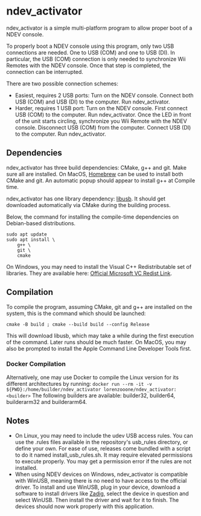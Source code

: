 # ndev\_activator

ndev\_activator is a simple multi-platform program to allow proper boot of a NDEV console.

To properly boot a NDEV console using this program, only two USB connections are needed. One to USB (COM) and one to USB (DI).
In particular, the USB (COM) connection is only needed to synchronize Wii Remotes with the NDEV console. Once that step is completed, the connection can be interrupted.

There are two possible connection schemes:
- Easiest, requires 2 USB ports: Turn on the NDEV console. Connect both USB (COM) and USB (DI) to the computer. Run ndev\_activator.
- Harder, requires 1 USB port: Turn on the NDEV console. First connect USB (COM) to the computer. Run ndev\_activator. Once the LED in front of the unit starts circling, synchronize you Wii Remote with the NDEV console. Disconnect USB (COM) from the computer. Connect USB (DI) to the computer. Run ndev\_activator.

## Dependencies

ndev\_activator has three build dependencies: CMake, g++ and git.
Make sure all are installed.
On MacOS, [Homebrew](https://brew.sh/) can be used to install both CMake and git. An automatic popup should appear to install g++ at Compile time.

ndev\_activator has one library dependency: [libusb](https://libusb.info/).
It should get downloaded automatically via CMake during the building process.

Below, the command for installing the compile-time dependencies on Debian-based distributions.

```
sudo apt update
sudo apt install \
    g++ \
    git \
    cmake
```

On Windows, you may need to install the Visual C++ Redistributable set of libraries. They are available here: [Official Microsoft VC Redist Link](https://learn.microsoft.com/en-us/cpp/windows/latest-supported-vc-redist?view=msvc-170#latest-microsoft-visual-c-redistributable-version).

## Compilation

To compile the program, assuming CMake, git and g++ are installed on the system, this is the command which should be launched:

```
cmake -B build ; cmake --build build --config Release
```

This will download libusb, which may take a while during the first execution of the command. Later runs should be much faster.
On MacOS, you may also be prompted to install the Apple Command Line Developer Tools first.

### Docker Compilation

Alternatively, one may use Docker to compile the Linux version for its different architectures by running: `docker run --rm -it -v ${PWD}:/home/builder/ndev_activator lorenzooone/ndev_activator:<builder>`
The following builders are available: builder32, builder64, builderarm32 and builderarm64.

## Notes
- On Linux, you may need to include the udev USB access rules. You can use the .rules files available in the repository's usb\_rules directory, or define your own. For ease of use, releases come bundled with a script to do it named install\_usb\_rules.sh. It may require elevated permissions to execute properly. You may get a permission error if the rules are not installed.
- When using NDEV devices on Windows, ndev\_activator is compatible with WinUSB, meaning there is no need to have access to the official driver. To install and use WinUSB, plug in your device, download a software to install drivers like [Zadig](https://zadig.akeo.ie/), select the device in question and select WinUSB. Then install the driver and wait for it to finish. The devices should now work properly with this application.
